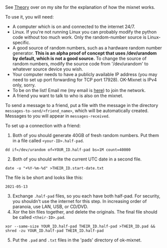 See [Theory](https://za3k.com/ok-mixnet.md) over on my site for the explanation of how the mixnet works.

To use it, you will need:
- A computer which is on and connected to the internet 24/7. 
- Linux. If you're not running Linux you can probably modify the python code without too much work. Only the random-number source is Linux-specific.
- A good source of random numbers, such as a hardware random number generator. **This is an alpha proof of concept that uses /dev/urandom by default, which is not a good source.** To change the source of random numbers, modify the source code from '/dev/urandom' to whatever source device you wish.
- Your computer needs to have a publicly available IP address (you may need to set up port forwarding for TCP port 17928). OK-Mixnet is IPv4 only, sorry.
- To be on the list! Email me (my email is [here](za3k.com)) to join the network. 
- A friend you want to talk to who is also on the mixnet.

To send a message to a friend, put a file with the message in the directory `messages-to-send/<friend_name>`, which will be automatically created. Messages to you will appear in `messages-received`.

To set up a connection with a friend:
1. Both of you should generate 40GB of fresh random numbers. Put them in a file called `<your-ID>.half-pad`.
```
dd if=/dev/urandom of=YOUR_ID.half-pad bs=1M count=40000
```
2. Both of you should write the current UTC date in a second file.
```
date -u "+%Y-%m-%d" >THEIR_ID.start-date.txt
```

The file is be short and looks like this:
```
2021-05-13
```

3. Exchange `.half-pad` files, so you each have both half-pad. For security, you shouldn't use the internet for this step. In increasing order of paranoia, use LAN, USB, or CD/DVD.
4. Xor the bin files together, and delete the originals. The final file should be called `<their-ID>.pad`.

```
xor --same-size YOUR_ID.half-pad THEIR_ID.half-pad >THEIR_ID.pad && shred -zu YOUR_ID.half-pad THEIR_ID.half-pad
```
5. Put the `.pad` and `.txt` files in the 'pads' directory of ok-mixnet.
